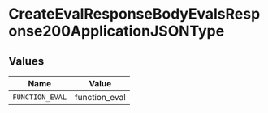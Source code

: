 # CreateEvalResponseBodyEvalsResponse200ApplicationJSONType


## Values

| Name            | Value           |
| --------------- | --------------- |
| `FUNCTION_EVAL` | function_eval   |